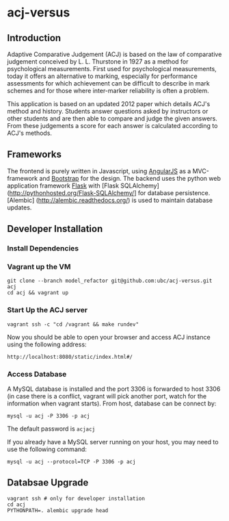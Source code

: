 acj-versus
==========

Introduction
------------
Adaptive Comparative Judgement (ACJ) is based on the law of comparative judgement conceived by L. L. Thurstone in 1927 as a method for psychological measurements.
First used for psychological measurements, today it offers an alternative to marking, especially for performance assessments for which achievement can be difficult to describe in mark schemes and for those where inter-marker reliability is often a problem.

This application is based on an updated 2012 paper which details ACJ's method and history.
Students answer questions asked by instructors or other students and are then able to compare and judge the given answers. From these judgements a score for each answer is calculated according to ACJ's methods.


Frameworks
----------
The frontend is purely written in Javascript, using [AngularJS](http://angularjs.org/) as a MVC-framework and [Bootstrap](http://getbootstrap.com/) for the design.
The backend uses the python web application framework [Flask](http://flask.pocoo.org/) with [Flask SQLAlchemy](http://pythonhosted.org/Flask-SQLAlchemy/] for database persistence.
[Alembic] (http://alembic.readthedocs.org/) is used to maintain database updates.

Developer Installation
----------------------

### Install Dependencies

### Vagrant up the VM

	git clone --branch model_refactor git@github.com:ubc/acj-versus.git acj 
	cd acj && vagrant up
	
### Start Up the ACJ server

	vagrant ssh -c "cd /vagrant && make rundev"
	
Now you should be able to open your browser and access ACJ instance using the following address:

	http://localhost:8080/static/index.html#/
	
### Access Database

A MySQL database is installed and the port 3306 is forwarded to host 3306 (in case there is a conflict, vagrant will pick another port, watch for the information when vagrant starts). From host, database can be connect by:

	mysql -u acj -P 3306 -p acj
	
The default password is `acjacj`

If you already have a MySQL server running on your host, you may need to use the following command:

	mysql -u acj --protocol=TCP -P 3306 -p acj


Databsae Upgrade
----------------

    vagrant ssh # only for developer installation
    cd acj
    PYTHONPATH=. alembic upgrade head
